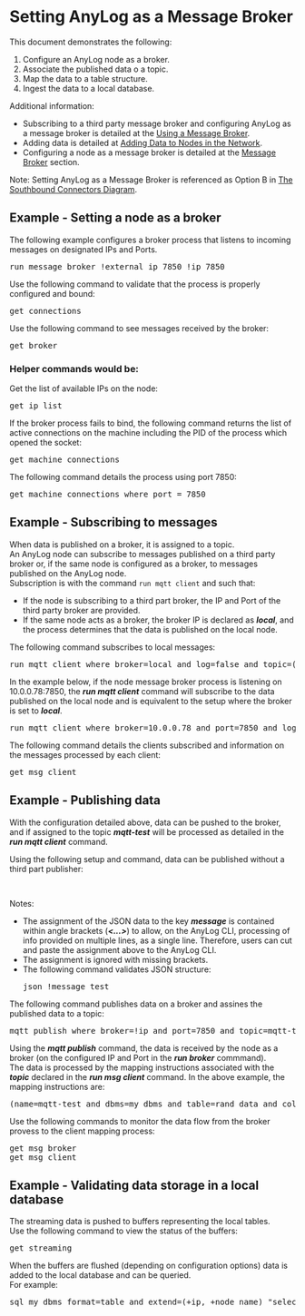 # Setting AnyLog as a Message Broker

This document demonstrates the following:
1) Configure an AnyLog node as a broker.
2) Associate the published data o a topic.
3) Map the data to a table structure.
4) Ingest the data to a local database.

Additional information:
* Subscribing to a third party message broker and configuring AnyLog as a message broker
  is detailed at the [Using a Message Broker](../message%20broker.md#using-a-message-broker).
* Adding data is detailed at [Adding Data to Nodes in the Network](../adding%20data.md#adding-data-to-nodes-in-the-network).
* Configuring a node as a message broker is detailed at the [Message Broker](..//background%20processes.md#message-broker) 
  section.

Note: Setting AnyLog as a Message Broker is referenced as Option B in [The Southbound Connectors Diagram](../adding%20data.md#the-southbound-connectors-diagram).


## Example - Setting a node as a broker

The following example configures a broker process that listens to incoming messages on designated IPs and Ports.
<pre>
run message broker !external_ip 7850 !ip 7850
</pre>

Use the following command to validate that the process is properly configured and bound:
<pre>
get connections
</pre>

Use the following command to see messages received by the broker:
<pre>
get broker
</pre>

### Helper commands would be:

Get the list of available IPs on the node:
<pre>
get ip list
</pre>

If the broker process fails to bind, the following command returns the list of active connections on the 
machine including the PID of the process which opened the socket:
<pre>
get machine connections
</pre>

The following command details the process using port 7850:
<pre>
get machine connections where port = 7850
</pre>

## Example - Subscribing to messages

When data is published on a broker, it is assigned to a topic.  
An AnyLog node can subscribe to messages published on a third party broker or, if the same node is configured as a broker,
to messages published on the AnyLog node.  
Subscription is with the command ```run mqtt client``` and such that:  
* If the node is subscribing to a third part broker, the IP and Port of the third party broker are provided.
* If the same node acts as a broker, the broker IP is declared as ***local***, and the process determines that the data is published on the local node.

The following command subscribes to local messages:
<pre>
run mqtt client where broker=local and log=false and topic=(name=mqtt-test and dbms=my_dbms and table=rand_data and column.timestamp.timestamp=now and column.value.float='bring [readings][][value]')
</pre>
In the example below, if the node message broker process is listening on 10.0.0.78:7850, the ***run mqtt client*** command will subscribe
to the data published on the local node and is equivalent to the setup where the broker is set to ***local***.
<pre>
run mqtt client where broker=10.0.0.78 and port=7850 and log=false and topic=(name=mqtt-test and dbms=my_dbms and table=rand_data and column.timestamp.timestamp=now and column.value.float='bring [readings][][value]')
</pre>

The following command details the clients subscribed and information on the messages processed by each client:
<pre>
get msg client
</pre>

## Example - Publishing data

With the configuration detailed above, data can be pushed to the broker, and if assigned to the topic ***mqtt-test*** 
will be processed as detailed in the ***run mqtt client*** command.

Using the following setup and command, data can be published without a third part publisher:
<pre>
<message={"id":"ec798767-617c-467c-984f-ba5fddd474f1",
	"device":"Random-Integer-Generator01",
	"created":1625862443151,
	"origin":1625862443149315045,
	"readings":[{	"id":"4b553911-e41f-4146-a863-a8e5a9ad1cfc",
			"origin":1625862443149271124,
			"device":"Random-Integer-Generator01",
			"name":"RandomValue_Int32",
			"value":"-998060882",
			"valueType":"Int32"}]}>
</pre>
Notes: 
* The assignment of the JSON data to the key ***message*** is contained within angle brackets (***<...>***) 
to allow, on the AnyLog CLI, processing of info provided on multiple lines, as a single line. Therefore, users can 
cut and paste the assignment above to the AnyLog CLI.
* The assignment is ignored with missing brackets.
* The following command validates JSON structure:
  <pre>
  json !message test
  </pre>

The following command publishes data on a broker and assines the published data to a topic:
<pre>
mqtt publish where broker=!ip and port=7850 and topic=mqtt-test and message=!message 
</pre>

Using the ***mqtt publish*** command, the data is received by the node as a broker (on the configured IP and Port in the ***run broker*** commmand).  
The data is processed by the mapping instructions associated with the ***topic*** declared in the ***run msg client*** command.
In the above example, the mapping instructions are:
<pre>
(name=mqtt-test and dbms=my_dbms and table=rand_data and column.timestamp.timestamp=now and column.value.float='bring [readings][][value]')
</pre>

Use the following commands to monitor the data flow from the broker provess to the client mapping process:
<pre>
get msg broker
get msg client
</pre>

## Example - Validating data storage in a local database

The streaming data is pushed to buffers representing the local tables.  
Use the following command to view the status of the buffers:
<pre>
get streaming
</pre>

When the buffers are flushed (depending on configuration options) data is added to the local database and can be queried.  
For example:
<pre>
sql my_dbms format=table and extend=(+ip, +node_name) "select count(*) from rand_data" 
</pre>


